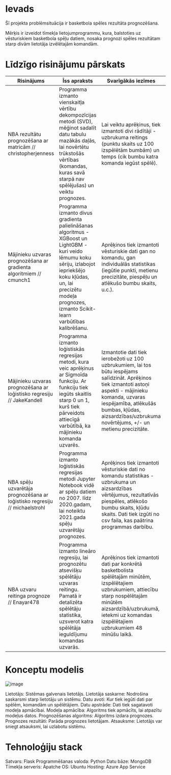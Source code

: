 # Ievads
Šī projekta problēmsituācija ir basketbola spēles rezultāta prognozēšana. 

Mērķis ir izveidot tīmekļa lietojumprogrammu, kura, balstoties uz vēsturiskiem basketbola spēļu datiem, nosaka prognozi spēles rezultātam starp divām lietotāja izvēlētajām komandām.

# Līdzīgo risinājumu pārskats

| Risinājums | Īss apraksts | Svarīgākās iezīmes | Ierobežojumi
|-----|-----|-----|-----
| NBA rezultātu prognozēšana ar matricām // christopherjenness | Programma izmanto vienskaitļa vērtību dekompozīcijas metodi (SVD), mēģinot sadalīt datu tabulu mazākās daļās, lai novērtētu trūkstošās vērtības (komandas, kuras savā starpā nav spēlējušas) un veiktu prognozes. | Lai veiktu aprēķinus, tiek izmantoti divi rādītāji - uzbrukuma reitings (punktu skaits uz 100 izspēlētām bumbām) un temps (cik bumbu katra komanda iegūst spēlē). | Algoritma datu ieguve notiek ļoti lēni, iegūstot informāciju no ārējiem avotiem. Netiek ņemti vērā komandas aizsardzības rādītāji un individuāli spēlētāju sniegumi (statistika, ievainojumi, utt). |
Mājinieku uzvaras prognozēšana ar gradienta algoritmiem // cmunch1 | Programma izmanto divus gradienta palielināšanas algoritmus - XGBoost un LightGBM - kuri veido lēmumu koku sēriju, izlabojot iepriekšējo koku kļūdas, un, lai precizētu modeļa prognozes, izmanto Scikit-learn varbūtības kalibrēšanu. | Aprēķinos tiek izmantoti vēsturiskie dati gan no komandu, gan individuālās statistikas (iegūtie punkti, metienu precizitāte, piespēļu un atlēkušo bumbu skaits, u.c.). | Programma nespēj aprēķināt konkrētus prognozētus rezultātus. Aplikācijā nav paredzēts izvēlēties konkrētas komandas aprēķiniem, tā aprēķina prognozi uzvarēt visām mājas spēlēm konkrētā dienā.| 
Mājinieku uzvaras prognozēšana ar loģistisko regresiju // JakeKandell | Programma izmanto loģistiskās regresijas metodi, kura veic aprēķinus ar Sigmoīda funkciju. Ar funkciju tiek iegūts skaitlis starp 0 un 1, kurš tiek pārveidots attiecīgā varbūtībā, ka mājinieku komanda uzvarēs. | Izmantotie dati tiek ierobežoti uz 100 uzbrukumiem, lai tos būtu iespējams salīdzināt. Aprēķinos tiek izmantoti astoņi aspekti - mājinieku komanda, uzvaras iespējamība, atlēkušās bumbas, kļūdas, aizsardzības/uzbrukuma novērtējums, +/- un metienu precizitāte. | Programma aprēķina tikai mājinieku iespējamību uzvarēt. Netiek ņemts vērā, kādi spēlētāji piedalās spēlē. Datu iegūšanai paiet 1-3min.
NBA spēļu uzvarētāja prognozēšana ar loģistisko regresiju // michaelstrohl | Programma izmanto loģistiskās regresijas metodi Jupyter Notebook vidē ar spēļu datiem no 2007. līdz 2020.gadam, lai noteiktu 2021.gada spēļu uzvarētāju prognozes.  | Aprēķinos tiek izmantoti vēsturiskie dati no komandu statistikas - uzbrukuma un aizsardzības vērtējumus, rezultatīvās piespēles, atlēkošo bumbu skaits, kļūdu skaits. Dati tiek izgūti no csv faila, kas paātrina programmas darbību. |  Spēles, kur abu komandu kopējais izspēlēto spēļu skaits nesasniedz 20, netiek ņemtas vērā. Kā arī netiek ņemti vērā katra spēlētāja individuālie sniegumi.
NBA uzvaru reitinga prognoze // Enayar478 | Programma izmanto lineāro regresiju, lai prognozētu atsevišķu spēlētāju uzvaras reitingu. Pamatā ir detalizēta spēlētāju statistika, uzsverot katra spēlētāja ieguldījumu komandas uzvarās. | Aprēķinos tiek izmantoti dati par konkrētā basketbolista spēlētajām minūtēm, izspēlētajiem uzbrukumiem,  attiecību starp nospēlētajām minūtēm aizsardzībā/uzbrukumā, ietekmi uz komandas izspēlētajiem uzbrukumiem 48 minūšu laikā. | Modelis ir paredzēts spēlētāju reitingu prognozēšanai, nevis spēles iznākumu prognozēšanai.

# Konceptu modelis


![image](https://github.com/user-attachments/assets/07d779ea-76dc-407f-b32a-f3283758e19c)

Lietotājs: Sistēmas galvenais lietotājs.
Lietotāja saskarne: Nodrošina saskarsmi starp lietotāju un sistēmu.
Datu avoti: Kur tiek iegūti dati par spēlēm, komandām un spēlētājiem.
Datu apstrāde: Dati tiek sagatavoti modeļa apmācībai.
Modeļa apmācība: Algoritms tiek apmācīts, lai atpazītu modeļus datos.
Prognozēšanas algoritms: Algoritms izdara prognozes.
Prognozes rezultāti: Parāda prognozes lietotājam.
Atsauksme: Lietotājs var sniegt atsauksmi, lai uzlabotu sistēmu.


# Tehnoloģiju stack

Satvars: Flask
Programmēšanas valoda: Python
Datu bāze: MongoDB
Tīmekļa serveris: Apatche
OS: Ubuntu
Hosting: Azure App Service
